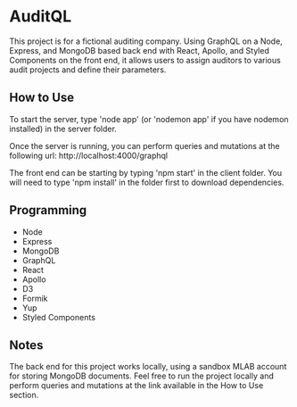 # AuditQL
This project is for a fictional auditing company. Using GraphQL on a Node, Express, and MongoDB based back end with React, Apollo, and Styled Components on the front end, it allows users to assign auditors to various audit projects and define their parameters.

## How to Use
To start the server, type 'node app' (or 'nodemon app' if you have nodemon installed) in the server folder.

Once the server is running, you can perform queries and mutations at the following url: http://localhost:4000/graphql

The front end can be starting by typing 'npm start' in the client folder. You will need to type 'npm install' in the folder first to download dependencies.

## Programming
* Node
* Express
* MongoDB
* GraphQL
* React
* Apollo
* D3
* Formik
* Yup
* Styled Components

## Notes
The back end for this project works locally, using a sandbox MLAB account for storing MongoDB documents. Feel free to run the project locally and perform queries and mutations at the link available in the How to Use section.
